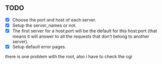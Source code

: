 ## TODO
- [x] Choose the port and host of each server.
- [x] Setup the server_names or not.
- [x] The first server for a host:port will be the default for this host:port (that means it will answer to all the requests that don’t belong to another server).
- [x] Setup default error pages.

there is one problem with the root, also i have to check the cgi

